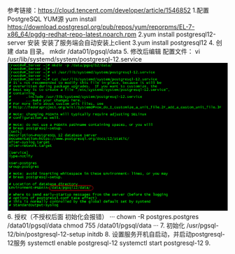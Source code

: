 参考链接：https://cloud.tencent.com/developer/article/1546852
1.配置PostgreSQL YUM源
yum install https://download.postgresql.org/pub/repos/yum/reporpms/EL-7-x86_64/pgdg-redhat-repo-latest.noarch.rpm
2.yum install postgresql12-server 安装
安装了服务端会自动安装上client
3.yum install postgresql12
4. 创建 data 目录。 mkdir /data01/pgsql/data
5. 修改后编辑 配置文件： vi /usr/lib/systemd/system/postgresql-12.service
![img.png](img.png)
6. 授权（不授权后面 初始化会报错） 
··· 
chown -R postgres.postgres /data01/pgsql/data
chmod 755 /data01/pgsql/data
···
7. 初始化 /usr/pgsql-12/bin/postgresql-12-setup initdb
8. 设置服务开机自启动，并启动postgresql-12服务
systemctl enable postgresql-12
systemctl start postgresql-12
9. 
